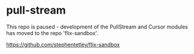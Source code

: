 # pull-stream

This repo is paused - development of the PullStream and Cursor modules has moved to the repo 'flix-sandbox'.

https://github.com/stephentetley/flix-sandbox
